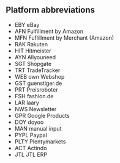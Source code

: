 ## Platform abbreviations

* EBY   eBay
* AFN   Fulfillment by Amazon
* MFN   Fuflillment by Merchant (Amazon)
* RAK   Rakuten
* HIT   Hitmeister
* AYN   Allyouneed
* SGT   Shopgate
* TRT   TradeTracker
* WEB   own Webshop
* GST   guenstiger.de
* PRT   Preisroboter
* FSH   fashion.de
* LAR   laary
* NWS   Newsletter
* GPR   Google Products
* DOY   doyoo
* MAN   manual input
* PYPL  Paypal
* PLTY  Plentymarkets
* ACT   Actindo
* JTL   JTL ERP

